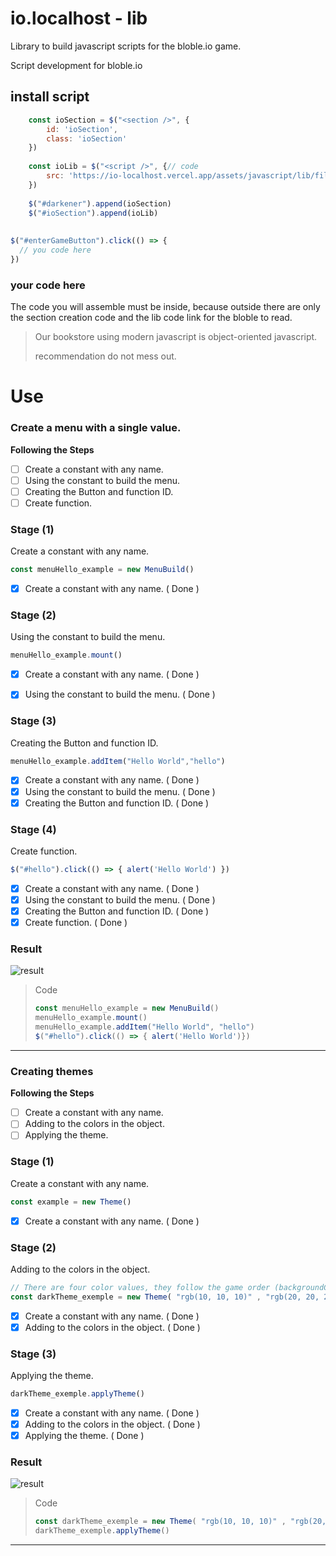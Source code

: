 # io.localhost - lib

Library to build javascript scripts for the bloble.io game.

Script development for bloble.io

## install script
```js
    const ioSection = $("<section />", {
        id: 'ioSection',
        class: 'ioSection'
    })
 
    const ioLib = $("<script />", {// code
        src: 'https://io-localhost.vercel.app/assets/javascript/lib/file.lib.js'
    })
 
    $("#darkener").append(ioSection)
    $("#ioSection").append(ioLib)
 
 
$("#enterGameButton").click(() => {
  // you code here
})
```

### your code here
The code you will assemble must be inside, because outside there are only the section creation code and the lib code link for the bloble to read.
> Our bookstore using modern javascript is object-oriented javascript.
> 
> recommendation do not mess out.

# Use

### Create a menu with a single value.

**Following the Steps**
- [ ] Create a constant with any name.
- [ ] Using the constant to build the menu.
- [ ] Creating the Button and function ID.
- [ ] Create function.

### Stage (1)
Create a constant with any name.
```js
const menuHello_example = new MenuBuild()
```
- [x] Create a constant with any name. ( Done )


### Stage (2) 
Using the constant to build the menu.
```js
menuHello_example.mount()
```
- [x] Create a constant with any name. ( Done )
- [x] Using the constant to build the menu. ( Done )


### Stage (3)
Creating the Button and function ID.
```js
menuHello_example.addItem("Hello World","hello")
```
- [x] Create a constant with any name. ( Done )
- [x] Using the constant to build the menu. ( Done )
- [x] Creating the Button and function ID. ( Done )

### Stage (4)
Create function.
```js
$("#hello").click(() => { alert('Hello World') })
```
- [x] Create a constant with any name. ( Done )
- [x] Using the constant to build the menu. ( Done )
- [x] Creating the Button and function ID. ( Done )
- [x] Create function. ( Done )

### Result

![result](https://media.discordapp.net/attachments/857742055442874408/884262946409156608/Captura_de_tela_2021-09-05_23-24-43.png)

> Code
> ```js
> const menuHello_example = new MenuBuild()
> menuHello_example.mount()
> menuHello_example.addItem("Hello World", "hello")
> $("#hello").click(() => { alert('Hello World')})

***

### Creating themes
**Following the Steps**
- [ ] Create a constant with any name.
- [ ] Adding to the colors in the object.
- [ ] Applying the theme.

### Stage (1)
Create a constant with any name.
```js
const example = new Theme()
```
- [x] Create a constant with any name. ( Done )

### Stage (2)
Adding to the colors in the object.
```js
// There are four color values, they follow the game order (backgroundColor, outerColor, indicatorColor, redColor)
const darkTheme_exemple = new Theme( "rgb(10, 10, 10)" , "rgb(20, 20, 20)" , "#222" , "rgba(200, 0, 0, 0.5)")
```
- [x] Create a constant with any name. ( Done )
- [x] Adding to the colors in the object. ( Done )

### Stage (3)
 Applying the theme.
```js
darkTheme_exemple.applyTheme()
```
- [x] Create a constant with any name. ( Done )
- [x] Adding to the colors in the object. ( Done )
- [x] Applying the theme. ( Done )

### Result

![result](https://media.discordapp.net/attachments/857742055442874408/884266982973767710/Captura_de_tela_2021-09-05_23-40-51.png)

> Code
> ```js
> const darkTheme_exemple = new Theme( "rgb(10, 10, 10)" , "rgb(20, 20, 20)" , "#222" , "rgba(200, 0, 0, 0.5)")
> darkTheme_exemple.applyTheme()

***
